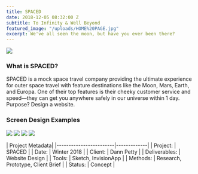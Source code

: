 ```yaml
---
title: SPACED
date: 2018-12-05 08:32:00 Z
subtitle: To Infinity & Well Beyond
featured_image: "/uploads/HOME%20PAGE.jpg"
excerpt: We've all seen the moon, but have you ever been there?
---
```


![](/uploads/HOME%20PAGE.jpg)

### What is SPACED?

SPACED is a mock space travel company providing the  ultimate experience for outer space travel with feature destinations like the Moon, Mars, Earth, and Europa. One of their top features is their cheeky customer service and speed—they can get you anywhere safely in our universe within 1 day. Purpose? Design a website.

### Screen Design Examples

<div class="gallery" data-columns="2">
<img src="/uploads/Spaced1.jpg">
<img src="/uploads/Spaced2.jpg">
<img src="/uploads/Spaced3.jpg">
<img src="/uploads/Spaced4.jpg">
</div>

| Project Metadata|
|------------------------|-------------|
| Project:  | SPACED  |
| Date:  | Winter 2018   |
| Client: | Dann Petty  |
| Deliverables: | Website Design  |
| Tools: | Sketch, InvisionApp |
| Methods: | Research, Prototype, Client Brief |
| Status: | Concept  |